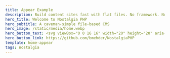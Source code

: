 ```yaml
---
title: Appear Example
description: Build content sites fast with flat files. No framework. No database. Just pages, collections, and a few partials.
hero_title: Welcome to Nostalgia PHP
hero_subtitle: A caveman-simple file-based CMS
hero_image: /static/media/home.webp
hero_button_text: <svg viewBox="0 0 16 16" width="20" height="20" aria-hidden="true"><path fill="currentColor" d="M8 .2a8 8 0 0 0-2.5 15.6c.4.1.6-.2.6-.4v-1.4c-2.5.5-3-1.2-3-1.2-.3-.9-.8-1.2-.8-1.2-.7-.5.1-.5.1-.5.8.1 1.2.8 1.2.8.7 1.2 1.9.9 2.4.7.1-.5.3-.9.5-1.1-2-.2-4.1-1-4.1-4.3 0-1 .4-1.9 1-2.6-.1-.2-.4-1.1.1-2.3 0 0 .8-.2 2.6 1a9 9 0 0 1 4.7 0c1.8-1.2 2.6-1 2.6-1 .5 1.2.2 2.1.1 2.3.7.7 1 1.6 1 2.6 0 3.3-2.1 4-4.1 4.3.3.2.5.6.5 1.3v1.9c0 .2.2.5.6.4A8 8 0 0 0 8 .2Z"/></svg> GitHub Repo
hero_button_link: https://github.com/bmehder/NostalgiaPHP
template: home-appear
tags: nostalgia
---
```


